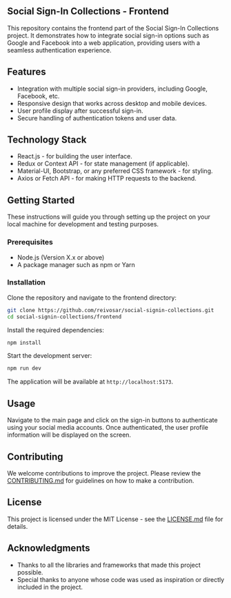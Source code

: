## Social Sign-In Collections - Frontend

This repository contains the frontend part of the Social Sign-In Collections project. It demonstrates how to integrate social sign-in options such as Google and Facebook into a web application, providing users with a seamless authentication experience.

## Features

- Integration with multiple social sign-in providers, including Google, Facebook, etc.
- Responsive design that works across desktop and mobile devices.
- User profile display after successful sign-in.
- Secure handling of authentication tokens and user data.

## Technology Stack

- React.js - for building the user interface.
- Redux or Context API - for state management (if applicable).
- Material-UI, Bootstrap, or any preferred CSS framework - for styling.
- Axios or Fetch API - for making HTTP requests to the backend.

## Getting Started

These instructions will guide you through setting up the project on your local machine for development and testing purposes.

### Prerequisites

- Node.js (Version X.x or above)
- A package manager such as npm or Yarn

### Installation

Clone the repository and navigate to the frontend directory:

```bash
git clone https://github.com/reivosar/social-signin-collections.git
cd social-signin-collections/frontend
```

Install the required dependencies:

```bash
npm install
```

Start the development server:

```bash
npm run dev
```

The application will be available at `http://localhost:5173`.

## Usage

Navigate to the main page and click on the sign-in buttons to authenticate using your social media accounts. Once authenticated, the user profile information will be displayed on the screen.

## Contributing

We welcome contributions to improve the project. Please review the [CONTRIBUTING.md](CONTRIBUTING.md) for guidelines on how to make a contribution.

## License

This project is licensed under the MIT License - see the [LICENSE.md](LICENSE.md) file for details.

## Acknowledgments

- Thanks to all the libraries and frameworks that made this project possible.
- Special thanks to anyone whose code was used as inspiration or directly included in the project.
